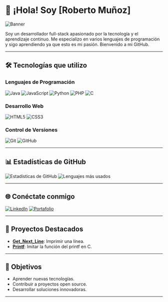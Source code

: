 # 👋 ¡Hola! Soy [Roberto Muñoz]

![Banner](https://camo.githubusercontent.com/9a25dbf27f91c354e0a9e85268104de67b6ada550d5a4830fee656d2b5d9143d/68747470733a2f2f692e70696e696d672e636f6d2f6f726967696e616c732f37372f63612f61332f37376361613332383834643733356434333961646534356261333766656166322e676966)

Soy un desarrollador full-stack apasionado por la tecnología y el aprendizaje continuo. Me especializo en varios lenguajes de programación y sigo aprendiendo ya que esto es mi pasión. Bienvenido a mi GitHub. 

---

## 🛠️ Tecnologías que utilizo

### **Lenguajes de Programación**
![Java](https://img.shields.io/badge/Java-ED8B00?style=for-the-badge&logo=java&logoColor=white)
![JavaScript](https://img.shields.io/badge/JavaScript-F7DF1E?style=for-the-badge&logo=javascript&logoColor=black)
![Python](https://img.shields.io/badge/Python-3776AB?style=for-the-badge&logo=python&logoColor=white)
![PHP](https://img.shields.io/badge/PHP-777BB4?style=for-the-badge&logo=php&logoColor=white)
![C](https://img.shields.io/badge/C-A8B9CC?style=for-the-badge&logo=c&logoColor=black)

### **Desarrollo Web**
![HTML5](https://img.shields.io/badge/HTML5-E34F26?style=for-the-badge&logo=html5&logoColor=white)
![CSS3](https://img.shields.io/badge/CSS3-1572B6?style=for-the-badge&logo=css3&logoColor=white)

### **Control de Versiones**
![Git](https://img.shields.io/badge/Git-F05032?style=for-the-badge&logo=git&logoColor=white)
![GitHub](https://img.shields.io/badge/GitHub-181717?style=for-the-badge&logo=github&logoColor=white)

---

## 📊 Estadísticas de GitHub

![Estadísticas de GitHub](https://github-readme-stats.vercel.app/api?username=rmunoz-s&show_icons=true&theme=radical)
![Lenguajes más usados](https://github-readme-stats.vercel.app/api/top-langs/?username=rmunoz-s&layout=compact&theme=radical)

---

## 🌐 Conéctate conmigo

[![LinkedIn](https://img.shields.io/badge/LinkedIn-0077B5?style=for-the-badge&logo=linkedin&logoColor=white)](https://www.linkedin.com/in/robertomunozsoler/)
[![Portafolio](https://img.shields.io/badge/Portafolio-FF5722?style=for-the-badge&logo=&logoColor=white)](https://www.tuportafolio.com)

---

## 🚀 Proyectos Destacados

- **[Get_Next_Line](#)**: Imprimir una línea.
- **[Printf](#)**: Imitar la función del printf en C.

---

## 🎯 Objetivos

- Aprender nuevas tecnologías.
- Contribuir a proyectos open source.
- Desarrollar soluciones innovadoras.

---

